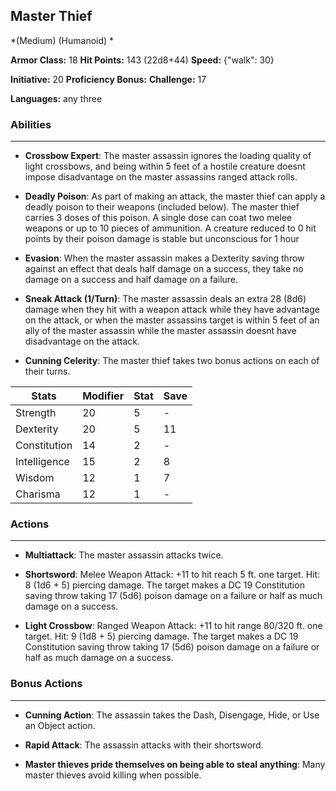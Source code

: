## Master Thief
*(Medium) (Humanoid) *

**Armor Class:** 18
**Hit Points:** 143 (22d8+44)
**Speed:** {"walk": 30}

**Initiative:** 20
**Proficiency Bonus:**
**Challenge:** 17

**Languages:** any three

### Abilities
 --- 
- **Crossbow Expert**: The master assassin ignores the loading quality of light crossbows, and being within 5 feet of a hostile creature doesnt impose disadvantage on the master assassins ranged attack rolls.

- **Deadly Poison**: As part of making an attack, the master thief can apply a deadly poison to their weapons (included below). The master thief carries 3 doses of this poison. A single dose can coat two melee weapons or up to 10 pieces of ammunition. A creature reduced to 0 hit points by their poison damage is stable but unconscious for 1 hour

- **Evasion**: When the master assassin makes a Dexterity saving throw against an effect that deals half damage on a success, they take no damage on a success and half damage on a failure.

- **Sneak Attack (1/Turn)**: The master assassin deals an extra 28 (8d6) damage when they hit with a weapon attack while they have advantage on the attack, or when the master assassins target is within 5 feet of an ally of the master assassin while the master assassin doesnt have disadvantage on the attack.

- **Cunning Celerity**: The master thief takes two bonus actions on each of their turns.



| Stats | Modifier | Stat | Save
| ---- | ---- | ---- | ---- |
| Strength | 20 | 5 | - |
| Dexterity | 20 | 5 | 11 |
| Constitution | 14 | 2 | - |
| Intelligence | 15 | 2 | 8 |
| Wisdom | 12 | 1 | 7 |
| Charisma | 12 | 1 | - |

### Actions
 --- 
- **Multiattack**: The master assassin attacks twice.

- **Shortsword**: Melee Weapon Attack: +11 to hit  reach 5 ft.  one target. Hit: 8 (1d6 + 5) piercing damage. The target makes a DC 19 Constitution saving throw  taking 17 (5d6) poison damage on a failure  or half as much damage on a success.

- **Light Crossbow**: Ranged Weapon Attack: +11 to hit  range 80/320 ft.  one target. Hit: 9 (1d8 + 5) piercing damage. The target makes a DC 19 Constitution saving throw  taking 17 (5d6) poison damage on a failure  or half as much damage on a success.

### Bonus Actions
 --- 
- **Cunning Action**: The assassin takes the Dash, Disengage, Hide, or Use an Object action.

- **Rapid Attack**: The assassin attacks with their shortsword.

- **Master thieves pride themselves on being able to steal anything**: Many master thieves avoid killing when possible.

